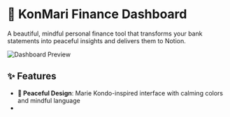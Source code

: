 # 🌱 KonMari Finance Dashboard

A beautiful, mindful personal finance tool that transforms your bank statements into peaceful insights and delivers them to Notion.

![Dashboard Preview](https://via.placeholder.com/800x400/9CAF88/FFFFFF?text=Peaceful+Finance+Dashboard)

## ✨ Features

- **🌸 Peaceful Design**: Marie Kondo-inspired interface with calming colors and mindful language
-